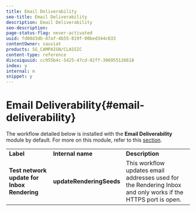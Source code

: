 ```yaml
---
title: Email Deliverability
seo-title: Email Deliverability
description: Email Deliverability
seo-description: 
page-status-flag: never-activated
uuid: fd08d3db-87af-4b55-819f-00bed344c633
contentOwner: sauviat
products: SG_CAMPAIGN/CLASSIC
content-type: reference
discoiquuid: cc955b4c-5425-47cd-92ff-396955126618
index: y
internal: n
snippet: y
---
```


# Email Deliverability{#email-deliverability}

The workflow detailed below is installed with the **Email Deliverability** module by default. For more on this module, refer to this [section](../../delivery/using/about-deliverability.md).

<table> 
 <tbody> 
  <tr> 
   <td> <strong>Label</strong><br /> </td> 
   <td> <strong>Internal name</strong><br /> </td> 
   <td> <strong>Description</strong><br /> </td> 
  </tr> 
  <tr> 
   <td> <strong>Test network update for Inbox Rendering</strong><br /> </td> 
   <td> <strong>updateRenderingSeeds</strong><br /> </td> 
   <td> This workflow updates email addresses used for the Rendering Inbox and only works if the HTTPS port is open.<br /> </td> 
  </tr> 
 </tbody> 
</table>

